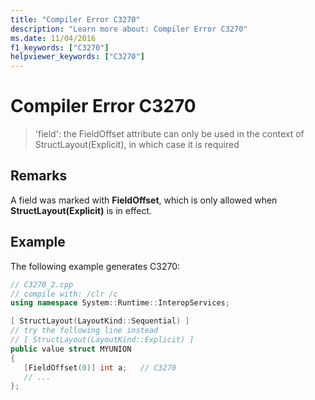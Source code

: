 ```yaml
---
title: "Compiler Error C3270"
description: "Learn more about: Compiler Error C3270"
ms.date: 11/04/2016
f1_keywords: ["C3270"]
helpviewer_keywords: ["C3270"]
---
```

# Compiler Error C3270

> 'field': the FieldOffset attribute can only be used in the context of StructLayout(Explicit), in which case it is required

## Remarks

A field was marked with **FieldOffset**, which is only allowed when **StructLayout(Explicit)** is in effect.

## Example

The following example generates C3270:

```cpp
// C3270_2.cpp
// compile with: /clr /c
using namespace System::Runtime::InteropServices;

[ StructLayout(LayoutKind::Sequential) ]
// try the following line instead
// [ StructLayout(LayoutKind::Explicit) ]
public value struct MYUNION
{
   [FieldOffset(0)] int a;   // C3270
   // ...
};
```
